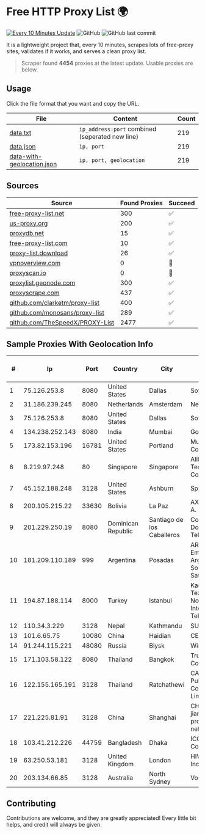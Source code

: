 
# Free HTTP Proxy List 🌍

[![Every 10 Minutes Update](https://github.com/mertguvencli/http-proxy-list/actions/workflows/main.yml/badge.svg?branch=main)](https://github.com/mertguvencli/http-proxy-list/actions/workflows/main.yml)
![GitHub](https://img.shields.io/github/license/mertguvencli/http-proxy-list)
![GitHub last commit](https://img.shields.io/github/last-commit/mertguvencli/http-proxy-list)

It is a lightweight project that, every 10 minutes, scrapes lots of free-proxy sites, validates if it works, and serves a clean proxy list.


> Scraper found **4454** proxies at the latest update. Usable proxies are below.

## Usage

Click the file format that you want and copy the URL.


|File|Content|Count|
|----|-------|-----|
|[data.txt](https://raw.githubusercontent.com/mertguvencli/http-proxy-list/main/proxy-list/data.txt)|`ip_address:port` combined (seperated new line)|219|
|[data.json](https://raw.githubusercontent.com/mertguvencli/http-proxy-list/main/proxy-list/data.json)|`ip, port`|219|
|[data-with-geolocation.json](https://raw.githubusercontent.com/mertguvencli/http-proxy-list/main/proxy-list/data-with-geolocation.json)|`ip, port, geolocation`|219|

## Sources

|Source|Found Proxies|Succeed|
|------|-------------|-------|
|[free-proxy-list.net](https://free-proxy-list.net)|300|✅|
|[us-proxy.org](https://www.us-proxy.org)|200|✅|
|[proxydb.net](http://proxydb.net)|15|✅|
|[free-proxy-list.com](https://free-proxy-list.com/?page=&port=&type%5B%5D=http&type%5B%5D=https&up_time=0&search=Search)|10|✅|
|[proxy-list.download](https://www.proxy-list.download/HTTP)|26|✅|
|[vpnoverview.com](https://vpnoverview.com/privacy/anonymous-browsing/free-proxy-servers)|0|🚫|
|[proxyscan.io](https://www.proxyscan.io)|0|🚫|
|[proxylist.geonode.com](https://proxylist.geonode.com/api/proxy-list?limit=300&page=1&sort_by=lastChecked&sort_type=desc&protocols=http,https)|300|✅|
|[proxyscrape.com](https://api.proxyscrape.com/v2/?request=displayproxies&protocol=http&timeout=10000&country=all&ssl=all&anonymity=all)|437|✅|
|[github.com/clarketm/proxy-list](https://raw.githubusercontent.com/clarketm/proxy-list/master/proxy-list-raw.txt)|400|✅|
|[github.com/monosans/proxy-list](https://raw.githubusercontent.com/monosans/proxy-list/main/proxies/http.txt)|289|✅|
|[github.com/TheSpeedX/PROXY-List](https://raw.githubusercontent.com/TheSpeedX/PROXY-List/master/http.txt)|2477|✅|


## Sample Proxies With Geolocation Info

|#|Ip|Port|Country|City|Internet Service Provider|
|-|--|----|-------|----|-------------------------|
|1|75.126.253.8|8080|United States|Dallas|SoftLayer|
|2|31.186.239.245|8080|Netherlands|Amsterdam|NetSkope Inc|
|3|75.126.253.8|8080|United States|Dallas|SoftLayer|
|4|134.238.252.143|8080|India|Mumbai|Google LLC|
|5|173.82.153.196|16781|United States|Portland|Multacom Corporation|
|6|8.219.97.248|80|Singapore|Singapore|Alibaba (US) Technology Co., Ltd.|
|7|45.152.188.248|3128|United States|Ashburn|Sprint|
|8|200.105.215.22|33630|Bolivia|La Paz|AXS Bolivia S. A.|
|9|201.229.250.19|8080|Dominican Republic|Santiago de los Caballeros|Compañía Dominicana de Teléfonos S. A.|
|10|181.209.110.189|999|Argentina|Posadas|ARSAT - Empresa Argentina de Soluciones Satelitales S.A|
|11|194.87.188.114|8000|Turkey|Istanbul|Kadir Huseyin Tezcan Nosspeed Internet Teknolojileri|
|12|110.34.3.229|3128|Nepal|Kathmandu|SUBISU C7|
|13|101.6.65.75|10080|China|Haidian|CERNET|
|14|91.244.115.221|48080|Russia|Biysk|Wirenet LLC|
|15|171.103.58.122|8080|Thailand|Bangkok|True Internet Co., Ltd.|
|16|122.155.165.191|3128|Thailand|Ratchathewi|CAT Telecom Public Company Limited|
|17|221.225.81.91|3128|China|Shanghai|CHINANET jiangsu province network|
|18|103.41.212.226|44759|Bangladesh|Dhaka|ICC Communication|
|19|63.250.53.181|3128|United Kingdom|London|HIVELOCITY, Inc.|
|20|203.134.66.85|3128|Australia|North Sydney|Vocus PTY LTD|



## Contributing

Contributions are welcome, and they are greatly appreciated! Every
little bit helps, and credit will always be given.


